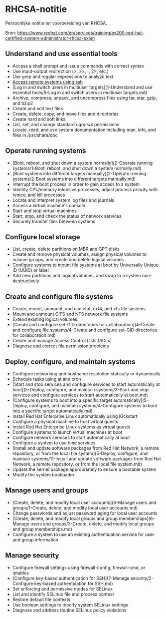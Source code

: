 # RHCSA-notitie
Persoonlijke notitie ter voorbereiding van RHCSA.

Bron: https://www.redhat.com/en/services/training/ex200-red-hat-certified-system-administrator-rhcsa-exam

## Understand and use essential tools
* Access a shell prompt and issue commands with correct syntax
* Use input-output redirection (>, >>, |, 2>, etc.)
* Use grep and regular expressions to analyze text
* [Access remote systems using ssh](https://access.redhat.com/documentation/en-US/Red_Hat_Enterprise_Linux/7/html/System_Administrators_Guide/s1-ssh-clients.html#s2-ssh-clients-ssh)
* [Log in and switch users in multiuser targets](1-Understand and use essential tools/5-Log in and switch users in multiuser targets.md)
* Archive, compress, unpack, and uncompress files using tar, star, gzip, and bzip2
* Create and edit text files
* Create, delete, copy, and move files and directories
* Create hard and soft links
* List, set, and change standard ugo/rwx permissions
* Locate, read, and use system documentation including man, info, and files in /usr/share/doc

## Operate running systems
* [Boot, reboot, and shut down a system normally](2-Operate running systems/1-Boot, reboot, and shut down a system normally.md)
* [Boot systems into different targets manually](2-Operate running systems/2-Boot systems into different targets manually.md)
* Interrupt the boot process in order to gain access to a system
* Identify CPU/memory intensive processes, adjust process priority with renice, and kill processes
* Locate and interpret system log files and journals
* Access a virtual machine's console
* Start and stop virtual machines
* Start, stop, and check the status of network services
* Securely transfer files between systems

## Configure local storage
* List, create, delete partitions on MBR and GPT disks
* Create and remove physical volumes, assign physical volumes to volume groups, and create and delete logical volumes
* Configure systems to mount file systems at boot by Universally Unique ID (UUID) or label
* Add new partitions and logical volumes, and swap to a system non-destructively

## Create and configure file systems
* Create, mount, unmount, and use vfat, ext4, and xfs file systems
* Mount and unmount CIFS and NFS network file systems
* Extend existing logical volumes
* [Create and configure set-GID directories for collaboration](4-Create and configure file systems/4-Create and configure set-GID directories for collaboration.md)
* Create and manage Access Control Lists (ACLs)
* Diagnose and correct file permission problems

## Deploy, configure, and maintain systems
* Configure networking and hostname resolution statically or dynamically
* Schedule tasks using at and cron
* [Start and stop services and configure services to start automatically at boot](5-Deploy, configure, and maintain systems/3-Start and stop services and configure services to start automatically at boot.md)
* [Configure systems to boot into a specific target automatically](5-Deploy, configure, and maintain systems/4-Configure systems to boot into a specific target automatically.md)
* Install Red Hat Enterprise Linux automatically using Kickstart
* Configure a physical machine to host virtual guests
* Install Red Hat Enterprise Linux systems as virtual guests
* Configure systems to launch virtual machines at boot
* Configure network services to start automatically at boot
* Configure a system to use time services
* [Install and update software packages from Red Hat Network, a remote repository, or from the local file system](5-Deploy, configure, and maintain systems/11-Install and update software packages from Red Hat Network, a remote repository, or from the local file system.md)
* Update the kernel package appropriately to ensure a bootable system
* Modify the system bootloader

## Manage users and groups
* [Create, delete, and modify local user accounts](6-Manage users and groups/1-Create, delete, and modify local user accounts.md)
* Change passwords and adjust password aging for local user accounts
* [Create, delete, and modify local groups and group memberships](6-Manage users and groups/3-Create, delete, and modify local groups and group memberships.md)
* Configure a system to use an existing authentication service for user and group information

## Manage security
* Configure firewall settings using firewall-config, firewall-cmd, or iptables
* [Configure key-based authentication for SSH](7-Manage security/2-Configure key-based authentication for SSH.md)
* Set enforcing and permissive modes for SELinux
* List and identify SELinux file and process context
* Restore default file contexts
* Use boolean settings to modify system SELinux settings
* Diagnose and address routine SELinux policy violations
